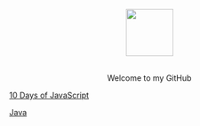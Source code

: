 <p align="center">
    <a href="https://www.hackerrank.com/viniciussdahmer">
        <img height=85 src="https://i0.wp.com/gradsingames.com/wp-content/uploads/2016/05/856771_668224053197841_1943699009_o.png?fit=2761%2C692">
    </a>
</p>

<p align="center">
    <br>
        Welcome to my GitHub
    <br>
</p>

<p align="left">
        <a href="https://github.com/viniciussdahmer/HackerRank/tree/master/10%20Days%20of%20Javascript">
            10 Days of JavaScript
        </a>
    <br>
</p>

<p align="left">
        <a href="https://github.com/viniciussdahmer/HackerRank/tree/master/Java">
            Java
        </a>
    <br>
</p>



